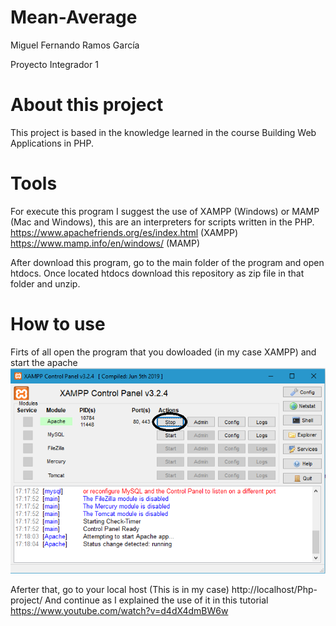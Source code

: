 # Mean-Average

Miguel Fernando Ramos García

Proyecto Integrador 1

# About this project

This project is based in the knowledge learned in the course Building Web Applications in PHP.


# Tools

For execute this program I suggest the use of XAMPP (Windows) or MAMP (Mac and Windows), this are an interpreters for scripts written in the PHP.
https://www.apachefriends.org/es/index.html (XAMPP)
https://www.mamp.info/en/windows/ (MAMP)

After download this program, go to the main folder of the program and open htdocs. 
Once located htdocs download this repository as zip file in that folder and unzip.

# How to use
Firts of all open the program that you dowloaded (in my case XAMPP) and start the apache
![](XAMPP.png)

Aferter that, go to your local host
(This is in my case)
http://localhost/Php-project/
And continue as I explained the use of it in this tutorial
https://www.youtube.com/watch?v=d4dX4dmBW6w



